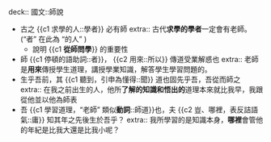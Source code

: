 deck:: 國文::師說

- 古之 {{c1 求學的人::學者}} 必有師
  extra:: 古代**求學的學者**一定會有老師。(“者” 在此為 “的人” )
	- 說明 {{c1 **從師問學**}} 的重要性
- 師 {{c1 停頓的語助詞::者}}， {{c2 用來::所以}} 傳道受業解惑也
  extra:: 老師是**用來**傳授學生道理，講授學業知識，解答學生學習問題的。
- 生乎吾前，其 {{c1 聽到，引申為懂得::聞}} 道也固先乎吾，吾從而師之
  extra:: 在我之前出生的人，他所**了解的知識和悟出的**道理本來就比我早，我跟從他並以他為師表
- 吾 {{c1 學習道理，“老師” 類似**動詞**::師道}}也，夫 {{c2 豈、哪裡，表反詰語氣::庸}} 知其年之先後生於吾乎？
  extra:: 我所學習的是知識本身，**哪裡**會管他的年紀是比我大還是比我小呢？